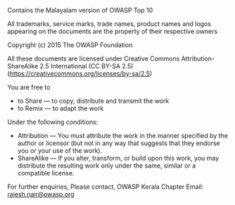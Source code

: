Contains the Malayalam version of OWASP Top 10

All trademarks, service marks, trade names, product names and logos appearing on the documents are the property of their respective owners

Copyright (c) 2015 The OWASP Foundation

All these documents are licensed under Creative Commons Attribution-ShareAlike 2.5 International (CC BY-SA 2.5) (https://creativecommons.org/licenses/by-sa/2.5)

You are free to

- to Share — to copy, distribute and transmit the work
- to Remix — to adapt the work

Under the following conditions:

- Attribution — You must attribute the work in the manner specified by the author or licensor (but not in any way that suggests that they endorse you or your use of the work).
- ShareAlike — If you alter, transform, or build upon this work, you may distribute the resulting work only under the same, similar or a compatible license.

For further enquiries, Please contact, OWASP Kerala Chapter Email: rajesh.nair@owasp.org
